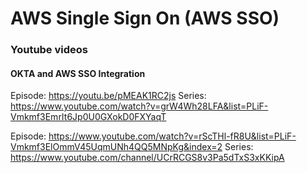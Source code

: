 # AWS Single Sign On (AWS SSO)

### Youtube videos

#### OKTA and AWS SSO Integration

Episode: https://youtu.be/pMEAK1RC2js
Series: https://www.youtube.com/watch?v=grW4Wh28LFA&list=PLiF-Vmkmf3EmrIt6Jp0U0GXokD0FXYaqT

Episode: https://www.youtube.com/watch?v=rScTHl-fR8U&list=PLiF-Vmkmf3ElOmmV45UqmUNh4QQ5MNpKg&index=2
Series: https://www.youtube.com/channel/UCrRCGS8v3Pa5dTxS3xKKipA
